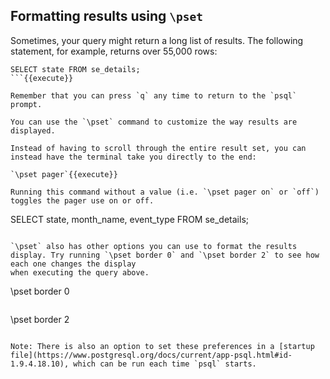 ## Formatting results using `\pset`

Sometimes, your query might return a long list of results. The following statement, for example, returns over 55,000 rows:

```
SELECT state FROM se_details;
```{{execute}}

Remember that you can press `q` any time to return to the `psql` prompt.

You can use the `\pset` command to customize the way results are displayed. 

Instead of having to scroll through the entire result set, you can instead have the terminal take you directly to the end:

`\pset pager`{{execute}}

Running this command without a value (i.e. `\pset pager on` or `off`) toggles the pager use on or off.

```
SELECT  state,
        month_name,
        event_type
FROM se_details;
```{{execute}}

`\pset` also has other options you can use to format the results display. Try running `\pset border 0` and `\pset border 2` to see how each one changes the display
when executing the query above.

```
\pset border 0
```{{execute}}

```
\pset border 2
```{{execute}}

Note: There is also an option to set these preferences in a [startup file](https://www.postgresql.org/docs/current/app-psql.html#id-1.9.4.18.10), which can be run each time `psql` starts.
